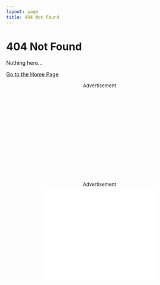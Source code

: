 ```yaml
---
layout: page
title: 404 Not Found
---
```


# 404 Not Found
Nothing here...

[Go to the Home Page](/)

  <div class="ad" style="text-align: center;font-size: small;">Advertisement<center><iframe data-aa="887950" src="" data-src="//ad.a-ads.com/887950?size=300x250" scrolling="no" style="width:300px; height:250px; border:0px; padding:0;overflow:hidden" allowtransparency="true"></iframe></center></div>
<noscript>
<div class="ad-ns" style="text-align: center;font-size: small;">Advertisement<center><iframe data-aa="887950" src="//ad.a-ads.com/887950?size=300x250" scrolling="no" style="width:300px; height:250px; border:0px; padding:0;overflow:hidden" allowtransparency="true"></iframe></center></div>
</noscript>
